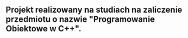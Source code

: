 <h2><b>Projekt realizowany na studiach na zaliczenie przedmiotu o nazwie "Programowanie Obiektowe w C++". </b></h2>
